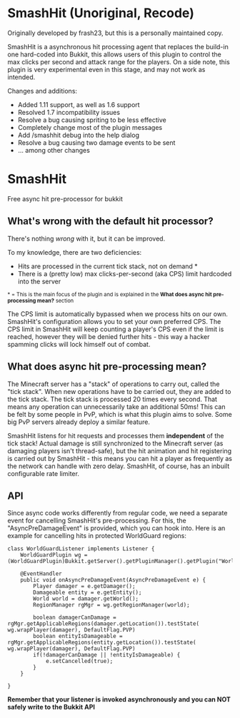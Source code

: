 SmashHit (Unoriginal, Recode)
===

Originally developed by frash23, but this is a personally maintained copy.

SmashHit is a asynchronous hit processing agent that replaces the build-in one hard-coded into Bukkit, this allows users of this plugin to control the max clicks per second and attack range for the players. On a side note, this plugin is very experimental even in this stage, and may not work as intended.

Changes and additions:
* Added 1.11 support, as well as 1.6 support
* Resolved 1.7 incompatibility issues
* Resolve a bug causing spriting to be less effective
* Completely change most of the plugin messages
* Add /smashhit debug into the help dialog
* Resolve a bug causing two damage events to be sent
* ... among other changes

SmashHit
===

Free async hit pre-processor for bukkit

What's wrong with the default hit processor?
---
There's nothing _wrong_ with it, but it can be improved.

To my knowledge, there are two deficiencies:
* Hits are processed in the current tick stack, not on demand *
* There is a (pretty low) max clicks-per-second (aka CPS) limit hardcoded into the server

<sup>* = This is the main focus of the plugin and is explained in the **What does async hit pre-processing mean?** section</sup>

The CPS limit is automatically bypassed when we process hits on our own. SmashHit's configuration allows you to set
your own preferred CPS. The CPS limit in SmashHit will keep counting a player's CPS even if the limit is reached,
however they will be denied further hits - this way a hacker spamming clicks will lock himself out of combat.

What does async hit pre-processing mean?
---
The Minecraft server has a "stack" of operations to carry out, called the "tick stack". When new operations have to be
carried out, they are added to the tick stack. The tick stack is processed 20 times every second. That means any
operation can unnecessarily take an additional 50ms! This can be felt by some people in PvP, which is what this plugin
aims to solve. Some big PvP servers already deploy a similar feature.

SmashHit listens for hit requests and processes them **independent** of the tick stack! Actual damage is still
synchronized to the Minecraft server (as damaging players isn't thread-safe), but the hit animation and hit registering
is carried out by SmashHit - this means you can hit a player as frequently as the network can handle with zero delay.
SmashHit, of course, has an inbuilt configurable rate limiter.

API
---
Since async code works differently from regular code, we need a separate event for cancelling SmashHit's pre-processing.
For this, the "AsyncPreDamageEvent" is provided, which you can hook into. Here is an example for cancelling hits in
protected WorldGuard regions:
```
class WorldGuardListener implements Listener {
	WorldGuardPlugin wg = (WorldGuardPlugin)Bukkit.getServer().getPluginManager().getPlugin("WorldGuard");

	@EventHandler
	public void onAsyncPreDamageEvent(AsyncPreDamageEvent e) {
		Player damager = e.getDamager();
		Damageable entity = e.getEntity();
		World world = damager.getWorld();
		RegionManager rgMgr = wg.getRegionManager(world);

        boolean damagerCanDamage = rgMgr.getApplicableRegions(damager.getLocation()).testState( wg.wrapPlayer(damager), DefaultFlag.PVP)
        boolean entityIsDamageable = rgMgr.getApplicableRegions(entity.getLocation()).testState( wg.wrapPlayer(damager), DefaultFlag.PVP)
		if(!damagerCanDamage || !entityIsDamageable) {
			e.setCancelled(true);
		}
	}

}
```
**Remember that your listener is invoked asynchronously and you can NOT safely write to the Bukkit API**
